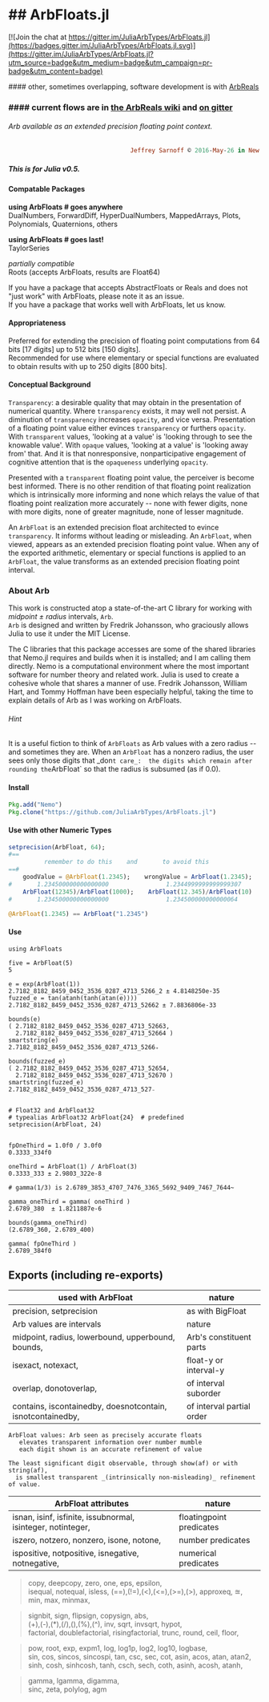 \#\# ArbFloats.jl
=================

[![Join the chat at https://gitter.im/JuliaArbTypes/ArbFloats.jl](https://badges.gitter.im/JuliaArbTypes/ArbFloats.jl.svg)](https://gitter.im/JuliaArbTypes/ArbFloats.jl?utm_source=badge&utm_medium=badge&utm_campaign=pr-badge&utm_content=badge)

\#\#\#\# other, sometimes overlapping, software development is with
[ArbReals](https://github.com/JuliaArbTypes/ArbReals.jl)

### \#\#\#\# current flows are in [the ArbReals wiki](https://github.com/JuliaArbTypes/ArbReals.jl/wiki) and [on gitter](https://gitter.im/JuliaArbTypes/ArbReals.jl)

###### Arb available as an extended precision floating point context.

~~~~~~~~~~~~~~~~~~~~~~~~~~~~~~~~~~~~~~~~~~~~~~~~~~~~~~~~~~~~~~~~~~~~~~~~~~~ ruby
                                  Jeffrey Sarnoff © 2016˗May˗26 in New York City
~~~~~~~~~~~~~~~~~~~~~~~~~~~~~~~~~~~~~~~~~~~~~~~~~~~~~~~~~~~~~~~~~~~~~~~~~~~~~~~~

##### This is for Julia v0.5.

#### Compatable Packages

**using ArbFloats \# goes anywhere**  
DualNumbers, ForwardDiff, HyperDualNumbers, MappedArrays, Plots, Polynomials,
Quaternions, others

**using ArbFloats \# goes last!**  
TaylorSeries

*partially compatible*  
Roots (accepts ArbFloats, results are Float64)

If you have a package that accepts AbstractFloats or Reals and does not "just
work" with ArbFloats, please note it as an issue.  
If you have a package that works well with ArbFloats, let us know.

#### Appropriateness

Preferred for extending the precision of floating point computations from 64
bits [17 digits] up to 512 bits [150 digits].  
Recommended for use where elementary or special functions are evaluated to
obtain results with up to 250 digits [800 bits].

#### Conceptual Background

`Transparency`: a desirable quality that may obtain in the presentation of
numerical quantity. Where `transparency` exists, it may well not persist. A
diminution of `transparency` increases `opacity`, and vice versa. Presentation
of a floating point value either evinces `transparency` or furthers `opacity`.
With `transparent` values, 'looking at a value' is 'looking through to see the
knowable value'. With `opaque` values, 'looking at a value' is 'looking away
from' that. And it is that nonresponsive, nonparticipative engagement of
cognitive attention that is the `opaqueness` underlying `opacity`.

Presented with a `transparent` floating point value, the perceiver is become
best informed. There is no other rendition of that floating point realization
which is intrinsically more informing and none which relays the value of that
floating point realization more accurately -- none with fewer digits, none with
more digits, none of greater magnitude, none of lesser magnitude.

An `ArbFloat` is an extended precision float architected to evince
`transparency`. It informs without leading or misleading. An `ArbFloat`, when
viewed, appears as an extended precision floating point value. When any of the
exported arithmetic, elementary or special functions is applied to an
`ArbFloat`, the value transforms as an extended precision floating point
interval.

### About Arb

This work is constructed atop a state-of-the-art C library for working with
*midpoint ± radius* intervals, `Arb`.  
`Arb` is designed and written by Fredrik Johansson, who graciously allows Julia
to use it under the MIT License.

The C libraries that this package accesses are some of the shared libraries that
Nemo.jl requires and builds when it is installed; and I am calling them
directly. Nemo is a computational environment where the most important software
for number theory and related work. Julia is used to create a cohesive whole
that shares a manner of use. Fredrik Johansson, William Hart, and Tommy Hoffman
have been especially helpful, taking the time to explain details of Arb as I was
working on ArbFloats.

###### Hint

It is a useful fiction to think of `ArbFloats` as Arb values with a zero radius
-- and sometimes they are. When an `ArbFloat` has a nonzero radius, the user
sees only those digits that \_don`t care_:  the digits which remain after
rounding the`ArbFloat\` so that the radius is subsumed (as if 0.0).

#### Install

~~~~~~~~~~~~~~~~~~~~~~~~~~~~~~~~~~~~~~~~~~~~~~~~~~~~~~~~~~~~~~~~~~~~~~~~~~ julia
Pkg.add("Nemo")
Pkg.clone("https://github.com/JuliaArbTypes/ArbFloats.jl")
~~~~~~~~~~~~~~~~~~~~~~~~~~~~~~~~~~~~~~~~~~~~~~~~~~~~~~~~~~~~~~~~~~~~~~~~~~~~~~~~

#### Use with other Numeric Types

~~~~~~~~~~~~~~~~~~~~~~~~~~~~~~~~~~~~~~~~~~~~~~~~~~~~~~~~~~~~~~~~~~~~~~~~~~ julia
setprecision(ArbFloat, 64);
#==
          remember to do this    and       to avoid this
==#
    goodValue = @ArbFloat(1.2345);    wrongValue = ArbFloat(1.2345);
#       1.234500000000000000                1.2344999999999999307
    ArbFloat(12345)/ArbFloat(1000);    ArbFloat(12.345)/ArbFloat(10)
#       1.234500000000000000                1.234500000000000064

@ArbFloat(1.2345) == ArbFloat("1.2345")
~~~~~~~~~~~~~~~~~~~~~~~~~~~~~~~~~~~~~~~~~~~~~~~~~~~~~~~~~~~~~~~~~~~~~~~~~~~~~~~~

#### Use

~~~~~~~~~~~~~~~~~~~~~~~~~~~~~~~~~~~~~~~~~~~~~~~~~~~~~~~~~~~~~~~~~~~~~~~~~~~~~ f#
using ArbFloats

five = ArbFloat(5)
5

e = exp(ArbFloat(1))
2.7182_8182_8459_0452_3536_0287_4713_5266_2 ± 4.8148250e-35
fuzzed_e = tan(atanh(tanh(atan(e))))
2.7182_8182_8459_0452_3536_0287_4713_52662 ± 7.8836806e-33

bounds(e)
( 2.7182_8182_8459_0452_3536_0287_4713_52663,
  2.7182_8182_8459_0452_3536_0287_4713_52664 )
smartstring(e)
2.7182_8182_8459_0452_3536_0287_4713_5266₊

bounds(fuzzed_e)
( 2.7182_8182_8459_0452_3536_0287_4713_52654,
  2.7182_8182_8459_0452_3536_0287_4713_52670 )
smartstring(fuzzed_e)
2.7182_8182_8459_0452_3536_0287_4713_527₋


# Float32 and ArbFloat32
# typealias ArbFloat32 ArbFloat{24}  # predefined
setprecision(ArbFloat, 24)


fpOneThird = 1.0f0 / 3.0f0
0.3333_334f0

oneThird = ArbFloat(1) / ArbFloat(3)
0.3333_333 ± 2.9803_322e-8

# gamma(1/3) is 2.6789_3853_4707_7476_3365_5692_9409_7467_7644~

gamma_oneThird = gamma( oneThird )
2.6789_380  ± 1.8211887e-6

bounds(gamma_oneThird)
(2.6789_360, 2.6789_400)

gamma( fpOneThird )
2.6789_384f0
~~~~~~~~~~~~~~~~~~~~~~~~~~~~~~~~~~~~~~~~~~~~~~~~~~~~~~~~~~~~~~~~~~~~~~~~~~~~~~~~

Exports (including re-exports)
------------------------------

| used with ArbFloat                                         | nature                    |
|------------------------------------------------------------|---------------------------|
| precision, setprecision                                    | as with BigFloat          |
| Arb values are intervals                                   | nature                    |
| midpoint, radius, lowerbound, upperbound, bounds,          | Arb's constituent parts   |
| isexact, notexact,                                         | float-y or interval-y     |
| overlap, donotoverlap,                                     | of interval suborder      |
| contains, iscontainedby, doesnotcontain, isnotcontainedby, | of interval partial order |

~~~~~~~~~~~~~~~~~~~~~~~~~~~~~~~~~~~~~~~~~~~~~~~~~~~~~~~~~~~~~~~~~~~~~~~~~~~~~~~~
ArbFloat values: Arb seen as precisely accurate floats   
   elevates transparent information over number mumble  
   each digit shown is an accurate refinement of value  

The least significant digit observable, through show(af) or with string(af),   
  is smallest transparent _(intrinsically non-misleading)_ refinement of value.
~~~~~~~~~~~~~~~~~~~~~~~~~~~~~~~~~~~~~~~~~~~~~~~~~~~~~~~~~~~~~~~~~~~~~~~~~~~~~~~~

| ArbFloat attributes                                         | nature                   |
|-------------------------------------------------------------|--------------------------|
| isnan, isinf, isfinite, issubnormal, isinteger, notinteger, | floatingpoint predicates |
| iszero, notzero, nonzero, isone, notone,                    | number predicates        |
| ispositive, notpositive, isnegative, notnegative,           | numerical predicates     |

>   copy, deepcopy, zero, one, eps, epsilon,  
>   isequal, notequal, isless, (==),(!=),(\<),(\<=),(\>=),(\>), approxeq, ≊,  
>   min, max, minmax,

>   signbit, sign, flipsign, copysign, abs,  
>   (+),(-),(\*),(/),(),(%),(\^), inv, sqrt, invsqrt, hypot,  
>   factorial, doublefactorial, risingfactorial, trunc, round, ceil, floor,

>   pow, root, exp, expm1, log, log1p, log2, log10, logbase,  
>   sin, cos, sincos, sincospi, tan, csc, sec, cot, asin, acos, atan, atan2,  
>   sinh, cosh, sinhcosh, tanh, csch, sech, coth, asinh, acosh, atanh,

>   gamma, lgamma, digamma,  
>   sinc, zeta, polylog, agm
